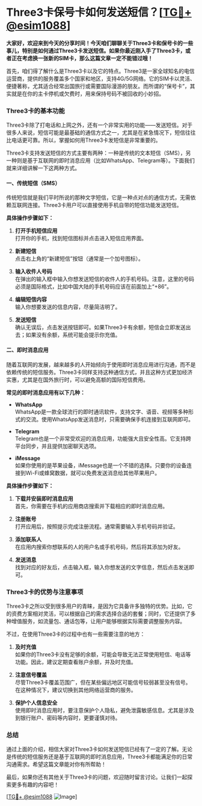 # Three3卡保号卡如何发送短信？[[TG💪+ @esim1088](https://t.me/s/esim1088)]

**大家好，欢迎来到今天的分享时间！今天咱们聊聊关于Three3卡和保号卡的一些事儿，特别是如何通过Three3卡发送短信。如果你最近刚入手了Three3卡，或者正在考虑换一张新的SIM卡，那么这篇文章一定不能错过哦！**

首先，咱们得了解什么是Three3卡以及它的特点。Three3是一家全球知名的电信运营商，提供的服务覆盖多个国家和地区，支持4G/5G网络。它的SIM卡以灵活、便捷著称，尤其适合经常出国旅行或需要国际漫游的朋友。而所谓的“保号卡”，其实就是在你的主卡停机或欠费时，用来保持号码不被回收的小妙招。

### Three3卡的基本功能

Three3卡除了打电话和上网之外，还有一个非常实用的功能——发送短信。对于很多人来说，短信可能是最基础的通信方式之一，尤其是在紧急情况下，短信往往比电话更可靠。所以，掌握如何用Three3卡发短信是非常重要的。

Three3卡支持发送短信的方式主要有两种：一种是传统的文本短信（SMS），另一种则是基于互联网的即时消息应用（比如WhatsApp、Telegram等）。下面我们就来详细讲解一下这两种方式。

#### 一、传统短信（SMS）

传统短信就是我们平时所说的那种文字短信，它是一种点对点的通信方式，无需依赖互联网连接。Three3卡用户可以直接使用手机自带的短信功能发送短信。

**具体操作步骤如下：**

1. **打开手机短信应用**  
   打开你的手机，找到短信图标并点击进入短信应用界面。

2. **新建短信**  
   点击右上角的“新建短信”按钮（通常是一个加号图标）。

3. **输入收件人号码**  
   在弹出的输入框中输入你想发送短信的收件人的手机号码。注意，这里的号码必须是国际格式，比如中国大陆的手机号码应该在前面加上“+86”。

4. **编辑短信内容**  
   输入你想要发送的信息内容，尽量简洁明了。

5. **发送短信**  
   确认无误后，点击发送按钮即可。如果Three3卡有余额，短信会立即发送出去；如果没有余额，系统可能会提示你充值。

#### 二、即时消息应用

随着互联网的发展，越来越多的人开始倾向于使用即时消息应用进行沟通，而不是依赖传统的短信服务。Three3卡同样支持这种通信方式，并且这种方式更加经济实惠，尤其是在国外旅行时，可以避免高额的国际短信费用。

**常见的即时消息应用有以下几种：**

- **WhatsApp**  
  WhatsApp是一款全球流行的即时通讯软件，支持文字、语音、视频等多种形式的交流。使用WhatsApp发送消息时，只需要确保手机连接到互联网即可。

- **Telegram**  
  Telegram也是一个非常受欢迎的消息应用，功能强大且安全性高。它支持跨平台同步，并且提供加密聊天选项。

- **iMessage**  
  如果你使用的是苹果设备，iMessage也是一个不错的选择。只要你的设备连接到Wi-Fi或蜂窝数据，就可以免费发送消息给其他苹果用户。

**具体操作步骤如下：**

1. **下载并安装即时消息应用**  
   首先，你需要在手机的应用商店搜索并下载相应的即时消息应用。

2. **注册账号**  
   打开应用后，按照提示完成注册流程。通常需要输入手机号码并验证。

3. **添加联系人**  
   在应用内搜索你想联系的人的用户名或手机号码，然后将其添加为好友。

4. **发送消息**  
   找到对应的好友后，点击输入框，输入你想发送的文字信息，然后点击发送即可。

### Three3卡的优势与注意事项

Three3卡之所以受到很多用户的青睐，是因为它具备许多独特的优势。比如，它的资费方案相对灵活，可以根据自己的需求选择合适的套餐；同时，它还提供了多种增值服务，如流量包、通话包等，让用户能够根据实际需要调整服务内容。

不过，在使用Three3卡的过程中也有一些需要注意的地方：

1. **及时充值**  
   如果你的Three3卡没有足够的余额，可能会导致无法正常使用短信、电话等功能。因此，建议定期查看账户余额，并及时充值。

2. **注意信号覆盖**  
   尽管Three3卡覆盖范围广，但在某些偏远地区可能信号较弱甚至没有信号。在这种情况下，建议切换到其他网络运营商的服务。

3. **保护个人信息安全**  
   使用即时消息应用时，要注意保护个人隐私，避免泄露敏感信息。尤其是涉及到银行账户、密码等内容时，更要谨慎对待。

### 总结

通过上面的介绍，相信大家对Three3卡如何发送短信已经有了一定的了解。无论是传统的短信服务还是基于互联网的即时消息应用，Three3卡都能满足你的日常沟通需求。希望这篇文章能对你有所帮助！

最后，如果你还有其他关于Three3卡的问题，欢迎随时留言讨论。让我们一起探索更多有趣的内容吧！

[[TG💪+ @esim1088](https://t.me/s/esim1088) ![Image](https://i.postimg.cc/4NQfJmqS/Snipaste-2025-05-13-00-14-12.png)]